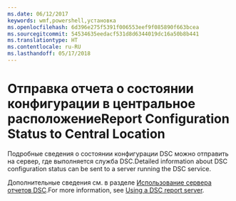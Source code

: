```yaml
---
ms.date: 06/12/2017
keywords: wmf,powershell,установка
ms.openlocfilehash: 6d396e275f5391f006553eef9f085890f663bcea
ms.sourcegitcommit: 54534635eedacf531d8d6344019dc16a50b8b441
ms.translationtype: HT
ms.contentlocale: ru-RU
ms.lasthandoff: 05/17/2018
---
```

# <a name="report-configuration-status-to-central-location"></a><span data-ttu-id="8d3c9-102">Отправка отчета о состоянии конфигурации в центральное расположение</span><span class="sxs-lookup"><span data-stu-id="8d3c9-102">Report Configuration Status to Central Location</span></span>

<span data-ttu-id="8d3c9-103">Подробные сведения о состоянии конфигурации DSC можно отправить на сервер, где выполняется служба DSC.</span><span class="sxs-lookup"><span data-stu-id="8d3c9-103">Detailed information about DSC configuration status can be sent to a server running the DSC service.</span></span>

<span data-ttu-id="8d3c9-104">Дополнительные сведения см. в разделе [Использование сервера отчетов DSC](https://msdn.microsoft.com/powershell/dsc/reportserver).</span><span class="sxs-lookup"><span data-stu-id="8d3c9-104">For more information, see [Using a DSC report server](https://msdn.microsoft.com/powershell/dsc/reportserver).</span></span>
